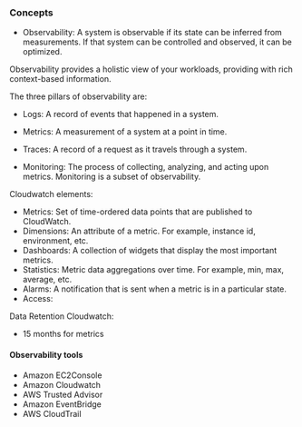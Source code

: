 ### Concepts

- Observability: A system is observable if its state
can be inferred from measurements. If that system
can be controlled and observed, it can be optimized.

Observability provides a holistic view of your workloads,
providing with rich context-based information.

The three pillars of observability are:

- Logs: A record of events that happened in a system.
- Metrics: A measurement of a system at a point in time.
- Traces: A record of a request as it travels through a system.


- Monitoring: The process of collecting, analyzing, and
acting upon metrics. Monitoring is a subset of observability.


Cloudwatch elements:

- Metrics: Set of time-ordered data points that are published to CloudWatch.
- Dimensions: An attribute of a metric. For example, instance id, environment, etc.
- Dashboards: A collection of widgets that display the most important metrics.
- Statistics: Metric data aggregations over time. For example, min, max, average, etc.
- Alarms: A notification that is sent when a metric is in a particular state.
- Access: 

Data Retention Cloudwatch:

- 15 months for metrics

#### Observability tools

- Amazon EC2Console
- Amazon Cloudwatch
- AWS Trusted Advisor
- Amazon EventBridge
- AWS CloudTrail
